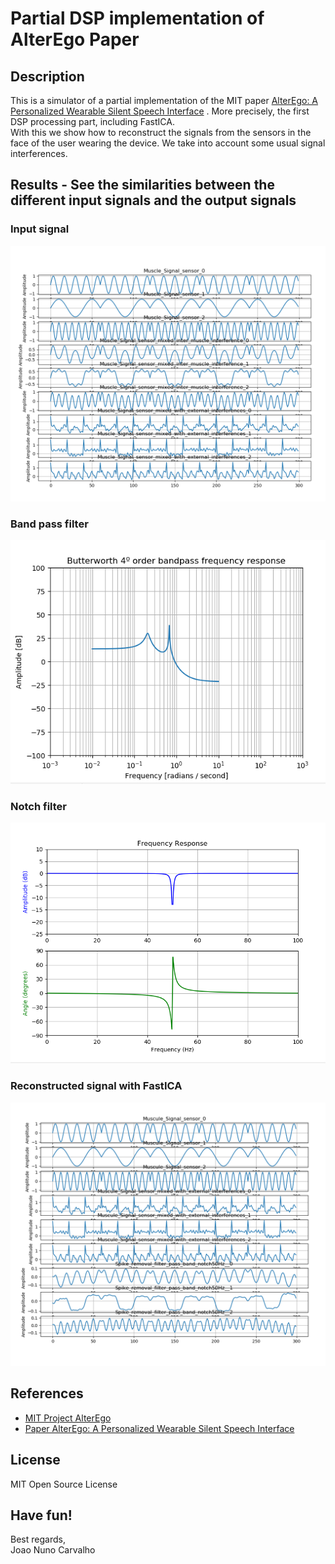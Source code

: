 # Partial DSP implementation of AlterEgo Paper

## Description
This is a simulator of a partial implementation of the MIT paper [AlterEgo: A Personalized Wearable Silent Speech Interface](https://www.media.mit.edu/projects/alterego/overview/) . More precisely, the first DSP processing part, including FastICA. <br>
With this we show how to reconstruct the signals from the sensors in the face of the user wearing the device. We take into account some usual signal interferences. <br>

## Results - See the similarities between the different input signals and the output signals 

### Input signal
![Input signal](./Tuga_AlterEgo_0_input_signal.png?raw=true "Input signal") <br>

### Band pass filter
![Band pass filter](./Tuga_AlterEgo_1_band_pass_filter.png?raw=true "Band pass filter") <br>

### Notch filter
![Notch filter](./Tuga_AlterEgo_2_notch_filter.png?raw=true "Notch filter") <br>

### Reconstructed signal with FastICA
![Reconstructed signal](./Tuga_AlterEgo_3_reconstructed_signal.png?raw=true "Reconstructed signal") <br>

## References
* [MIT Project AlterEgo](https://www.media.mit.edu/projects/alterego/overview/) <br>
* [Paper AlterEgo: A Personalized Wearable Silent Speech Interface](https://www.media.mit.edu/projects/alterego/publications/)

## License
MIT Open Source License

## Have fun!
Best regards, <br>
Joao Nuno Carvalho